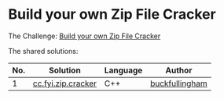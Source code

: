 
# Build your own Zip File Cracker

The Challenge: [Build your own Zip File Cracker](https://codingchallenges.fyi/challenges/challenge-zip-cracker)

The shared solutions:

| No. | Solution                                                                   | Language | Author                                               |
|-----|----------------------------------------------------------------------------|----------|------------------------------------------------------|
| 1   | [cc.fyi.zip.cracker](https://github.com/buckfullingham/cc.fyi.zip.cracker) | C++      | [buckfullingham](https://github.com/buckfullingham/) |
